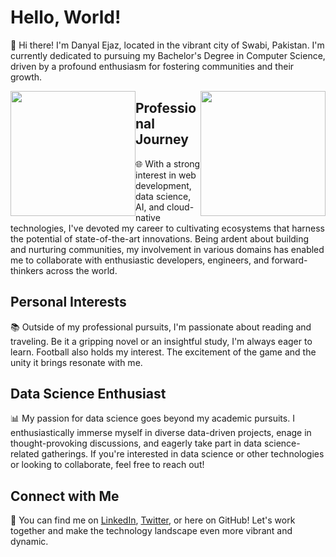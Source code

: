 # Hello, World!

👋 Hi there! I'm Danyal Ejaz, located in the vibrant city of Swabi, Pakistan. I'm currently dedicated to pursuing my Bachelor's Degree in Computer Science, driven by a profound enthusiasm for fostering communities and their growth.

<div>
  <a href="https://github.com/anuraghazra/github-readme-stats" style="float: left;">
    <img height=200 src="https://github-readme-stats.vercel.app/api?username=danyalejaz&show_icons=true&theme=transparent" />
  </a>
  <a href="https://github.com/anuraghazra/convoychat" style="float: right;">
    <img height=200 src="https://github-readme-stats.vercel.app/api/top-langs?username=danyalejaz&layout=compact&langs_count=5&card_width=320&theme=transparent&exclude_repo=github-readme-stats&hide=css,html&hide_title=true&hide_border=true&custom_title=Most%20Used%20Languages&langs_count=5&hide_rank=true&hide_progress=true&hide=css,html&title_color=ffffff&icon_color=ffffff&text_color=ffffff&bg_color=000000&langs_count=5&hide=css,html&langs_count=5&exclude_repo=github-readme-stats&hide=css,html&exclude_repo=github-readme-stats&langs_count=5&hide=css,html&hide_title=true&hide_border=true&custom_title=Most%20Used%20Languages&langs_count=5&hide_rank=true&hide_progress=true&hide=css,html&title_color=ffffff&icon_color=ffffff&text_color=ffffff&bg_color=000000&card_width=250&exclude_repo=github-readme-stats&langs_count=5&hide=css,html&hide=css,html&exclude_repo=github-readme-stats&custom_title=Most%20Used%20Languages" />
  </a>
</div>



## Professional Journey
🌐 With a strong interest in web development, data science, AI, and cloud-native technologies, I've devoted my career to cultivating ecosystems that harness the potential of state-of-the-art innovations. Being ardent about building and nurturing communities, my involvement in various domains has enabled me to collaborate with enthusiastic developers, engineers, and forward-thinkers across the world.

## Personal Interests
📚 Outside of my professional pursuits, I'm passionate about reading and traveling. Be it a gripping novel or an insightful study, I'm always eager to learn. Football also holds my interest. The excitement of the game and the unity it brings resonate with me.

## Data Science Enthusiast
📊 My passion for data science goes beyond my academic pursuits. I enthusiastically immerse myself in diverse data-driven projects, enage in thought-provoking discussions, and eagerly take part in data science-related gatherings. If you're interested in data science or other technologies or looking to collaborate, feel free to reach out!

## Connect with Me
🔗 You can find me on [LinkedIn](https://www.linkedin.com/in/danyalejaz/), [Twitter](https://twitter.com/idanyalejaz), or here on GitHub! Let's work together and make the technology landscape even more vibrant and dynamic.
